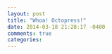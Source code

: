 ```yaml
---
layout: post
title: "Whoa! Octopress!"
date: 2014-03-18 21:28:17 -0400
comments: true
categories: 
---
```

